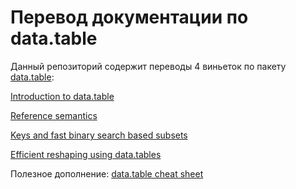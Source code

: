 ﻿# Перевод документации по data.table

Данный репозиторий содержит переводы 4 виньеток по пакету 
[data.table](https://github.com/Rdatatable/data.table):

[Introduction to data.table](https://github.com/statist-bhfz/data.table_doc_ru/blob/master/data.table_intro.Rmd) 

[Reference semantics](https://github.com/statist-bhfz/data.table_doc_ru/blob/master/data.table_reference.Rmd) 

[Keys and fast binary search based subsets](https://github.com/statist-bhfz/data.table_doc_ru/blob/master/data.table_keys.Rmd) 

[Efficient reshaping using data.tables](https://github.com/statist-bhfz/data.table_doc_ru/blob/master/data.table_reshaping.Rmd) 


Полезное дополнение: [data.table cheat sheet](https://s3.amazonaws.com/assets.datacamp.com/img/blog/data+table+cheat+sheet.pdf)